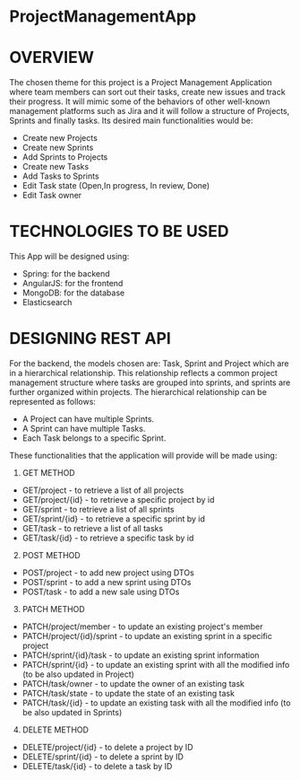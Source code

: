 # ProjectManagementApp


# OVERVIEW
The chosen theme for this project is a Project Management Application where team members 
can sort out their tasks, create new issues and track their progress. It will mimic some of the behaviors of other 
well-known management platforms such as Jira and it will follow a structure of Projects, Sprints and finally tasks. Its desired main functionalities would be:
- Create new Projects
- Create new Sprints
- Add Sprints to Projects
- Create new Tasks
- Add Tasks to Sprints
- Edit Task state (Open,In progress, In review, Done)
- Edit Task owner
  
# TECHNOLOGIES TO BE USED 
This App will be designed using:
- Spring: for the backend
- AngularJS: for the frontend
- MongoDB: for the database
- Elasticsearch

# DESIGNING REST API

For the backend, the models chosen are: Task, Sprint and Project which are in a hierarchical 
relationship. This relationship reflects a common project management structure where tasks are 
grouped into sprints, and sprints are further organized within projects.
The hierarchical relationship can be represented as follows:
- A Project can have multiple Sprints.
- A Sprint can have multiple Tasks.
- Each Task belongs to a specific Sprint.


These functionalities that the application will provide will be made using: 
1. GET METHOD
  - GET/project - to retrieve a list of all projects
  - GET/project/{id} - to retrieve a specific project by id
  - GET/sprint - to retrieve a list of all sprints
  - GET/sprint/{id} - to retrieve a specific sprint by id
  - GET/task - to retrieve a list of all tasks
  - GET/task/{id} - to retrieve a specific task by id
  
2. POST METHOD
  - POST/project - to add new project using DTOs
  - POST/sprint - to add a new sprint using DTOs
  - POST/task - to add a new sale using DTOs
3. PATCH METHOD
  - PATCH/project/member - to update an existing project's member
  - PATCH/project/{id}/sprint - to update an existing sprint in a specific project
  - PATCH/sprint/{id}/task - to update an existing sprint information
  - PATCH/sprint/{id} - to update an existing sprint with all the modified info (to be also updated in Project)
  - PATCH/task/owner - to update the owner of an existing task
  - PATCH/task/state - to update the state of an existing task
  - PATCH/task/{id} - to update an existing task with all the modified info (to be also updated in Sprints)
    
4. DELETE METHOD
  - DELETE/project/{id} - to delete a project by ID
  - DELETE/sprint/{id} - to delete a sprint by ID
  - DELETE/task/{id} - to delete a task by ID
